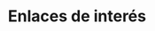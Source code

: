 ---
title: "Enlaces de interés"  # Add a page title.
summary: "Recursos online y páginas amigas."  # Add a page description.
type: "widget_page"  # Page type is a Widget Page
---